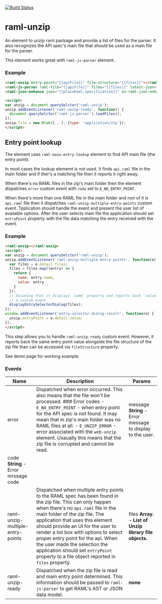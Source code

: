 [![Build Status](https://travis-ci.org/advanced-rest-client/raml-unzip.svg?branch=stage)](https://travis-ci.org/advanced-rest-client/raml-unzip)  

# raml-unzip

An element to unzip raml package and provide a list of files for the parser.
It also recognizes the API spec's main file that should be used as a main file
for the parser.

This element works great with `raml-js-parser` element.

### Example
```html
<raml-unzip entry-point="{{apiFile}}" file-structure="{{files}}"></raml-unzip>
<raml-js-parser raml-file="[[apiFile]]" files="[[files]]" latest-json="{{plainRaml}}" json></raml-js-parser>
<raml-json-enhance json="[[plainRaml.specification]]" on-raml-json-enhance-ready="_ramlEnhanced" on-error="_ramlEnhanceError"></raml-json-enhance>

<script>
var unzip = document.querySelctor('raml-unzip');
unzip.addEventListener('raml-unzip-ready', function() {
  document.querySelctor('raml-js-parser').loadFiles();
});
unzip.file = new Blob([...], {type: 'application/zip'});
</script>
```

## Entry point lookup

The element uses `raml-main-entry-lookup` element to find API main file (the entry point).

In most cases the lookup elememt is not used. It finds `api.raml` file in the
main folder and if ther's a matching file then it reports it right away.

When there's no RAML files in the zip's main folder then the element dispatches
`error` custom event with `code` set to `E_NO_ENTRY_POINT`.

When there's more than one RAML file in the main folder and non of it is `api.raml`
file then it dispatches `raml-unzip-multiple-entry-points` custom event.
Tpplication should handle the event and present the user list of available
options. After the user selects main file the application should set `entryPoint`
property with the file data matching the entry received with the event.

### Example

```html
<raml-unzip></raml-unzip>
<script>
var unzip = document.querySelctor('raml-unzip');
unzip.addEventListener('raml-unzip-multiple-entry-points', function(e) {
  var files = e.detail.files;
  files = files.map((entry) => {
    return {
      name: entry.name,
      value: entry
    }
  });
  // Assuming that it displays `name` property and reports back `value` as
  // a custom event
  displayEntrySelectorDialog(files);
});
window.addEventListener('entry-selector-dialog-result', function(e) {
  unzip.entryPoint = e.detail.value;
});
</script>
```

This step allows you to handle `raml-unzip-ready` custom event. However, it
reports back the same entry point value alongside the file structure of the zip
file than can be accessed via `fileStructure` property.

See demo page for working example.



### Events
| Name | Description | Params |
| --- | --- | --- |
| error | Dispatched when error occurred. This also means that the file won't be processed.  ### Error codes - `E_NO_ENTRY_POINT` - when entry point for the API spec is not found. It may mean that in zip's main folder was no RAML files at all. - `E_UNZIP_ERROR` - error associated with the `web-unzip` element. Usaually this means that the zip file is corrupted and cannot be read. | message **String** - Error message to display to the user. |
code **String** - Error mrssage code |
| raml-unzip-multiple-entry-points | Dispatched when multiple entry points to the RAML spec has been found in the zip file. This can only happen when there's no `api.raml` file in the main folder of the zip file.  The application that uses this element should provide an UI for the user to render a list box with options to select proper entry point for the api.  When the user made the selection the application should set `entryPoint` property to a file object reported in `files` property. | files **Array.<Object>** - List of Unzip library file objects. |
| raml-unzip-ready | Dispatched when the zip file is read and main entry point determined. This information should be passed to `raml-js-parser` to get RAML's AST or JSON data model. | __none__ |
